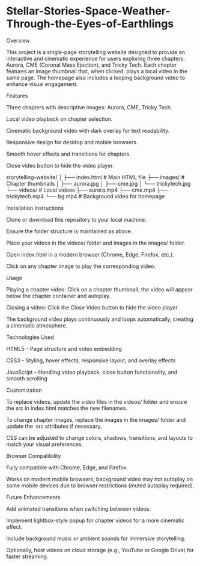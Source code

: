 # Stellar-Stories-Space-Weather-Through-the-Eyes-of-Earthlings
Overview

This project is a single-page storytelling website designed to provide an interactive and cinematic experience for users exploring three chapters: Aurora, CME (Coronal Mass Ejection), and Tricky Tech. Each chapter features an image thumbnail that, when clicked, plays a local video in the same page. The homepage also includes a looping background video to enhance visual engagement.

Features

Three chapters with descriptive images: Aurora, CME, Tricky Tech.

Local video playback on chapter selection.

Cinematic background video with dark overlay for text readability.

Responsive design for desktop and mobile browsers.

Smooth hover effects and transitions for chapters.

Close video button to hide the video player.


storytelling-website/
│
├── index.html                # Main HTML file
├── images/                   # Chapter thumbnails
│   ├── aurora.jpg
│   ├── cme.jpg
│   └── trickytech.jpg
└── videos/                   # Local videos
    ├── aurora.mp4
    ├── cme.mp4
    ├── trickytech.mp4
    └── bg.mp4                # Background video for homepage


Installation Instructions

Clone or download this repository to your local machine.

Ensure the folder structure is maintained as above.

Place your videos in the videos/ folder and images in the images/ folder.

Open index.html in a modern browser (Chrome, Edge, Firefox, etc.).

Click on any chapter image to play the corresponding video.

Usage

Playing a chapter video: Click on a chapter thumbnail; the video will appear below the chapter container and autoplay.

Closing a video: Click the Close Video button to hide the video player.

The background video plays continuously and loops automatically, creating a cinematic atmosphere.

Technologies Used

HTML5 – Page structure and video embedding

CSS3 – Styling, hover effects, responsive layout, and overlay effects

JavaScript – Handling video playback, close button functionality, and smooth scrolling

Customization

To replace videos, update the video files in the videos/ folder and ensure the src in index.html matches the new filenames.

To change chapter images, replace the images in the images/ folder and update the <img> src attributes if necessary.

CSS can be adjusted to change colors, shadows, transitions, and layouts to match your visual preferences.

Browser Compatibility

Fully compatible with Chrome, Edge, and Firefox.

Works on modern mobile browsers; background video may not autoplay on some mobile devices due to browser restrictions (muted autoplay required).

Future Enhancements

Add animated transitions when switching between videos.

Implement lightbox-style popup for chapter videos for a more cinematic effect.

Include background music or ambient sounds for immersive storytelling.

Optionally, host videos on cloud storage (e.g., YouTube or Google Drive) for faster streaming.

